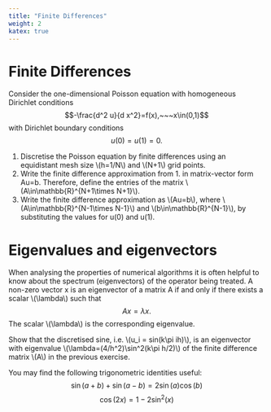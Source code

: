 ```yaml
---
title: "Finite Differences"
weight: 2
katex: true
---
```


# Finite Differences
Consider the one-dimensional Poisson equation with homogeneous Dirichlet conditions
$$-\frac{d^2 u}{d x^2}=f(x),~~~x\in(0,1)$$
with Dirichlet boundary conditions
$$u(0)=u(1)  =  0.$$
1. Discretise the Poisson equation by finite differences using an equidistant mesh size \\(h=1/N\\) and \\(N+1\\) grid points.
2. Write the finite difference approximation from 1. in matrix-vector form Au=b. Therefore, define the entries of the matrix \\(A\in\mathbb{R}^{N+1\times N+1}\\).
3. Write the finite difference approximation as \\(Au=b\\), where \\(A\in\mathbb{R}^{N-1\times N-1}\\) and \\(b\in\mathbb{R}^{N-1}\\), by substituting the values for u(0) and u(1).


# Eigenvalues and eigenvectors
When analysing the properties of numerical algorithms it is often helpful to know about the spectrum (eigenvectors) of the operator being treated.
A non-zero vector x is an eigenvector of a matrix A if and only if there exists a scalar \\(\lambda\\) such that
$$Ax=\lambda x.$$
The scalar \\(\lambda\\) is the corresponding eigenvalue.

Show that the discretised sine, i.e. \\(u_i = sin(k\pi ih)\\), is an eigenvector with eigenvalue \\(\lambda=(4/h^2)\sin^2(k\pi h/2)\\) of the finite difference matrix \\(A\\)
in the previous exercise.

You may find the following trigonometric identities useful:
$$ \sin(a+b)+\sin(a-b) = 2\sin(a)\cos(b)$$
$$ \cos(2x) = 1-2\sin^2(x)$$
